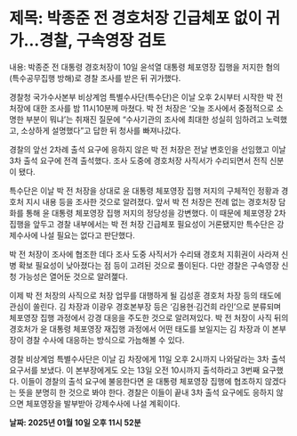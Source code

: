 # **제목: 박종준 전 경호처장 긴급체포 없이 귀가…경찰, 구속영장 검토**

  내용: 박종준 전 대통령 경호처장이 10일 윤석열 대통령 체포영장 집행을 저지한 혐의(특수공무집행 방해)로 경찰 조사를 받은 뒤 귀가했다. 

경찰청 국가수사본부 비상계엄 특별수사단(특수단)은 이날 오후 2시부터 시작한 박 전 처장에 대한 조사를 밤 11시10분께 마쳤다. 박 전 처장은 ‘오늘 조사에서 중점적으로 소명한 부분이 뭐냐’는 취재진 질문에 “수사기관의 조사에 최대한 성실히 임하려고 노력했고, 소상하게 설명했다”고 답한 뒤 청사를 빠져나갔다. 

경찰의 앞선 2차례 출석 요구에 응하지 않은 박 전 처장은 전날 변호인을 선임했고 이날 3차 출석 요구에 전격 출석했다. 조사 도중에 경호처장 사직서가 수리되면서 전직 신분이 됐다.

특수단은 이날 박 전 처장을 상대로 윤 대통령 체포영장 집행 저지의 구체적인 정황과 경호처 지시 내용 등을 조사한 것으로 알려졌다. 앞서 박 전 처장은 전례 없는 경호처장 담화를 통해 윤 대통령 체포영장 집행 저지의 정당성을 강변했다. 이 때문에 체포영장 2차 집행을 앞두고 경찰 내부에서는 박 전 처장 긴급체포 필요성이 거론됐지만 특수단은 강제수사에 나설 필요는 없다고 판단했다. 

박 전 처장이 조사에 협조한 데다 조사 도중 사직서가 수리돼 경호처 지휘권이 사라져 신병 확보 필요성이 낮아졌다는 점 등이 고려된 것으로 풀이된다. 다만 경찰은 구속영장 신청 가능성은 열어둔 것으로 알려졡다.

이제 박 전 처장의 사직으로 처장 업무를 대행하게 될 김성훈 경호처 차장 등의 태도에 관심이 쏠린다. 김 차장과 이광우 경호본부장 등은 ‘김용현·김건희 라인’으로 분류되며 체포영장 집행 과정에서 강경 대응을 주도한 것으로 알려져있다. 박 전 처장이 사직 뒤의 경호처가 윤 대통령 체포영장 재집행 과정에서 어떤 태도를 보일지는 김 차장과 이 본부장이 경찰 수사에 대응하는 방식으로 가늠해볼 수 있다. 

경찰 비상계엄 특별수사단은 이날 김 차장에게 11일 오후 2시까지 나와달라는 3차 출석 요구서를 보냈다. 이 본부장에게도 오는 13일 오전 10시까지 출석하라고 3번째 요구했다. 이들이 경찰의 출석 요구에 불응한다면 윤 대통령 체포영장 집행에 협조하지 않겠다는 뜻을 분명히 한 것으로 봐야 한다. 경찰은 이들이 끝내 3차 출석 요구에도 응하지 않으면 체포영장을 발부받아 강제수사에 나설 계획이다.

  **날짜: 2025년 01월 10일 오후 11시 52분**